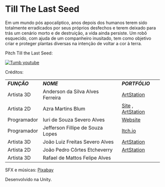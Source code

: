 # Till The Last Seed

Em um mundo pós apocalíptico, anos depois dos humanos terem sido totalmente erradicados por seus próprios desfechos e terem deixado para trás um cenário morto e de destruição, a vida ainda persiste. Um robô esquecido, com ajuda de um companheiro inusitado, tem como objetivo criar e proteger plantas diversas na intenção de voltar a cor à terra.

Pitch Till the Last Seed: 

[![Tumb youtube](https://i.ytimg.com/vi/42rsU-qmg94/hqdefault.jpg)](https://www.youtube.com/watch?v=42rsU-qmg94)

Créditos:
<table><tbody><tr><td class="text-center"><strong><em>FUNÇÃO</em></strong></td><td class="text-center"><strong><em>NOME</em></strong></td><td class="text-center"><strong><em>PORTFÓLIO</em></strong></td></tr><tr><td class="text-center">Artista 3D</td><td class="text-center">Anderson da Silva Alves Ferreira<br></td><td class="text-center"><a href="https://www.artstation.com/a7jtrk" target="_blank" rel="nofollow noopener" referrerpolicy="origin">ArtStation</a></td></tr><tr><td class="text-center">Artista 2D</td><td class="text-center">Azra Martins Blum</td><td class="text-center"><a href="https://azzzrablum.wixsite.com/website" target="_blank" rel="nofollow noopener" referrerpolicy="origin">Site</a>&nbsp;, <a href="https://www.artstation.com/azrt_7" target="_blank" rel="nofollow noopener" referrerpolicy="origin">ArtStation</a></td></tr><tr><td class="text-center">Programador
</td><td class="text-center">Iuri de Souza Severo Alves</td><td class="text-center"><a href="http://iurisevero.github.io" target="_blank" rel="nofollow noopener" referrerpolicy="origin">Website</a></td></tr><tr><td class="text-center">Programador</td><td class="text-center">Jefferson Fillipe de Souza Lopes</td><td class="text-center"><a href="https://jeffersonfillipe.itch.io/" target="_blank">Itch.io</a></td></tr><tr><td class="text-center">Artista 3D</td><td class="text-center">João Luiz Freitas Severo Alves</td><td class="text-center"><a href="https://joseverolu.artstation.com/" rel="nofollow noopener" referrerpolicy="origin">ArtStation</a></td></tr><tr><td class="text-center">Artista 2D</td><td class="text-center">João Pedro Côrtes Etcheverry
</td><td class="text-center"><a href="https://www.artstation.com/thalysman" target="_blank" rel="nofollow noopener" referrerpolicy="origin">ArtStation</a></td></tr><tr><td class="text-center">Artista 3D</td><td class="text-center">Rafael de Mattos Felipe Alves</td><td class="text-center"></td></tr></tbody></table>

SFX e músicas: [Pixabay](https://pixabay.com/pt/)

Desenvolvido na Unity.
